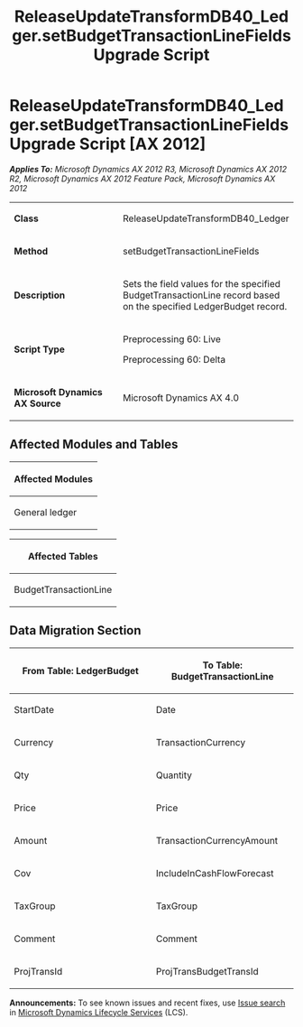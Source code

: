﻿---
title: ReleaseUpdateTransformDB40_Ledger.setBudgetTransactionLineFields Upgrade Script
TOCTitle: ReleaseUpdateTransformDB40_Ledger.setBudgetTransactionLineFields Upgrade Script
ms:assetid: 77951605-bc76-56e6-b32e-9c25d7021d2a
ms:mtpsurl: https://msdn.microsoft.com/en-us/library/JJ719375(v=AX.60)
ms:contentKeyID: 49709166
ms.date: 05/18/2015
mtps_version: v=AX.60
---

# ReleaseUpdateTransformDB40\_Ledger.setBudgetTransactionLineFields Upgrade Script [AX 2012]


_**Applies To:** Microsoft Dynamics AX 2012 R3, Microsoft Dynamics AX 2012 R2, Microsoft Dynamics AX 2012 Feature Pack, Microsoft Dynamics AX 2012_

<table>
<colgroup>
<col style="width: 50%" />
<col style="width: 50%" />
</colgroup>
<tbody>
<tr class="odd">
<td><p><strong>Class</strong></p></td>
<td><p>ReleaseUpdateTransformDB40_Ledger</p></td>
</tr>
<tr class="even">
<td><p><strong>Method</strong></p></td>
<td><p>setBudgetTransactionLineFields</p></td>
</tr>
<tr class="odd">
<td><p><strong>Description</strong></p></td>
<td><p>Sets the field values for the specified BudgetTransactionLine record based on the specified LedgerBudget record.</p></td>
</tr>
<tr class="even">
<td><p><strong>Script Type</strong></p></td>
<td><p>Preprocessing 60: Live</p>
<p>Preprocessing 60: Delta</p></td>
</tr>
<tr class="odd">
<td><p><strong>Microsoft Dynamics AX Source</strong></p></td>
<td><p>Microsoft Dynamics AX 4.0</p></td>
</tr>
</tbody>
</table>


## Affected Modules and Tables

<table>
<colgroup>
<col style="width: 100%" />
</colgroup>
<thead>
<tr class="header">
<th><p>Affected Modules</p></th>
</tr>
</thead>
<tbody>
<tr class="odd">
<td><p>General ledger</p></td>
</tr>
</tbody>
</table>


<table>
<colgroup>
<col style="width: 100%" />
</colgroup>
<thead>
<tr class="header">
<th><p>Affected Tables</p></th>
</tr>
</thead>
<tbody>
<tr class="odd">
<td><p>BudgetTransactionLine</p></td>
</tr>
</tbody>
</table>


## Data Migration Section

<table>
<colgroup>
<col style="width: 50%" />
<col style="width: 50%" />
</colgroup>
<thead>
<tr class="header">
<th><p>From Table: LedgerBudget</p></th>
<th><p>To Table: BudgetTransactionLine</p></th>
</tr>
</thead>
<tbody>
<tr class="odd">
<td><p>StartDate</p></td>
<td><p>Date</p></td>
</tr>
<tr class="even">
<td><p>Currency</p></td>
<td><p>TransactionCurrency</p></td>
</tr>
<tr class="odd">
<td><p>Qty</p></td>
<td><p>Quantity</p></td>
</tr>
<tr class="even">
<td><p>Price</p></td>
<td><p>Price</p></td>
</tr>
<tr class="odd">
<td><p>Amount</p></td>
<td><p>TransactionCurrencyAmount</p></td>
</tr>
<tr class="even">
<td><p>Cov</p></td>
<td><p>IncludeInCashFlowForecast</p></td>
</tr>
<tr class="odd">
<td><p>TaxGroup</p></td>
<td><p>TaxGroup</p></td>
</tr>
<tr class="even">
<td><p>Comment</p></td>
<td><p>Comment</p></td>
</tr>
<tr class="odd">
<td><p>ProjTransId</p></td>
<td><p>ProjTransBudgetTransId</p></td>
</tr>
</tbody>
</table>

  
**Announcements:** To see known issues and recent fixes, use [Issue search](http://go.microsoft.com/fwlink/?linkid=389258) in [Microsoft Dynamics Lifecycle Services](http://go.microsoft.com/fwlink/?linkid=306505) (LCS).

